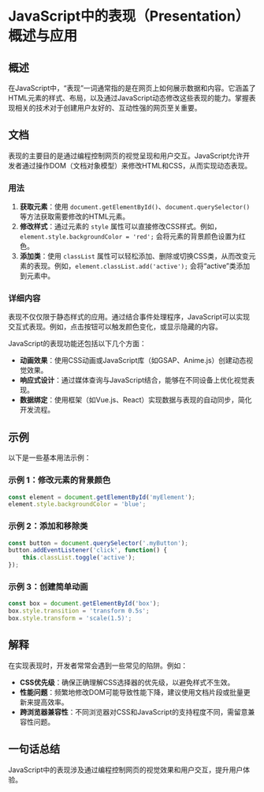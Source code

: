 <!--
Meta Description: # JavaScript中的表现（Presentation）概述与应用 ## 概述 在JavaScript中，“表现”一词通常指的是在网页上如何展示数据和内容。它涵盖了HTML元素的样式、布局，以及通过JavaScript动态修改这些表现的能力。掌握表现相关的技术对于创建用户友好的、互动性强的网页至...
Meta Keywords: document, style, element, box, getelementbyid
-->

# JavaScript中的表现（Presentation）概述与应用

## 概述
在JavaScript中，“表现”一词通常指的是在网页上如何展示数据和内容。它涵盖了HTML元素的样式、布局，以及通过JavaScript动态修改这些表现的能力。掌握表现相关的技术对于创建用户友好的、互动性强的网页至关重要。

## 文档
表现的主要目的是通过编程控制网页的视觉呈现和用户交互。JavaScript允许开发者通过操作DOM（文档对象模型）来修改HTML和CSS，从而实现动态表现。

### 用法
1. **获取元素**：使用 `document.getElementById()`、`document.querySelector()` 等方法获取需要修改的HTML元素。
2. **修改样式**：通过元素的 `style` 属性可以直接修改CSS样式。例如，`element.style.backgroundColor = 'red';` 会将元素的背景颜色设置为红色。
3. **添加类**：使用 `classList` 属性可以轻松添加、删除或切换CSS类，从而改变元素的表现。例如，`element.classList.add('active');` 会将“active”类添加到元素中。

### 详细内容
表现不仅仅限于静态样式的应用。通过结合事件处理程序，JavaScript可以实现交互式表现。例如，点击按钮可以触发颜色变化，或显示隐藏的内容。

JavaScript的表现功能还包括以下几个方面：
- **动画效果**：使用CSS动画或JavaScript库（如GSAP、Anime.js）创建动态视觉效果。
- **响应式设计**：通过媒体查询与JavaScript结合，能够在不同设备上优化视觉表现。
- **数据绑定**：使用框架（如Vue.js、React）实现数据与表现的自动同步，简化开发流程。

## 示例
以下是一些基本用法示例：

### 示例 1：修改元素的背景颜色
```javascript
const element = document.getElementById('myElement');
element.style.backgroundColor = 'blue';
```

### 示例 2：添加和移除类
```javascript
const button = document.querySelector('.myButton');
button.addEventListener('click', function() {
    this.classList.toggle('active');
});
```

### 示例 3：创建简单动画
```javascript
const box = document.getElementById('box');
box.style.transition = 'transform 0.5s';
box.style.transform = 'scale(1.5)';
```

## 解释
在实现表现时，开发者常常会遇到一些常见的陷阱。例如：
- **CSS优先级**：确保正确理解CSS选择器的优先级，以避免样式不生效。
- **性能问题**：频繁地修改DOM可能导致性能下降，建议使用文档片段或批量更新来提高效率。
- **跨浏览器兼容性**：不同浏览器对CSS和JavaScript的支持程度不同，需留意兼容性问题。

## 一句话总结
JavaScript中的表现涉及通过编程控制网页的视觉效果和用户交互，提升用户体验。